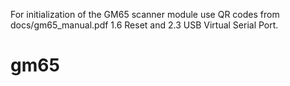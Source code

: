 For initialization of the GM65 scanner module use QR codes from docs/gm65_manual.pdf 1.6 Reset and 2.3 USB Virtual Serial Port.
# gm65
